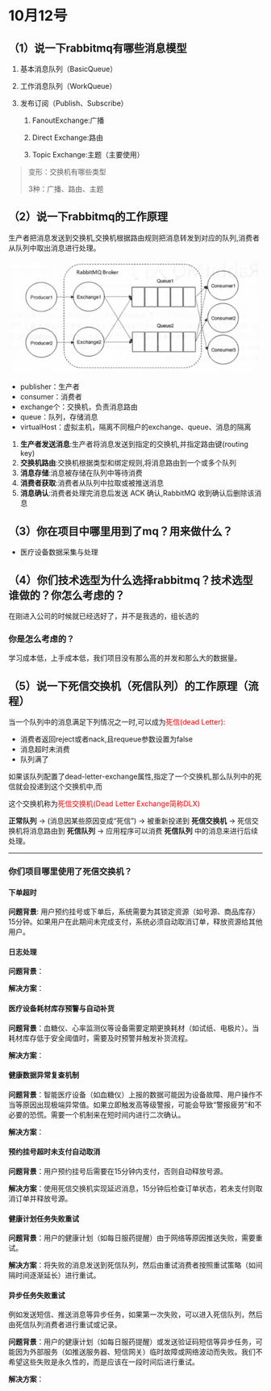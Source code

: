 # 10月12号

## （1）说一下rabbitmq有哪些消息模型

1. 基本消息队列（BasicQueue）

2. 工作消息队列（WorkQueue）

3. 发布订阅（Publish、Subscribe）

   1. FanoutExchange:广播

   2. Direct Exchange:路由

   3. Topic Exchange:主题（主要使用）

      




> 变形：交换机有哪些类型
>
> 3种：广播、路由、主题



## （2）说一下rabbitmq的工作原理

生产者把消息发送到交换机,交换机根据路由规则把消息转发到对应的队列,消费者从队列中取出消息进行处理。

![image-20251011210720017](./assets/image-20251011210720017.png)

- publisher：生产者
- consumer：消费者
- exchange个：交换机，负责消息路由
- queue：队列，存储消息
- virtualHost：虚拟主机，隔离不同租户的exchange、queue、消息的隔离



1. **生产者发送消息**:生产者将消息发送到指定的交换机,并指定路由键(routing key)
2. **交换机路由**:交换机根据类型和绑定规则,将消息路由到一个或多个队列
3. **消息存储**:消息被存储在队列中等待消费
4. **消费者获取**:消费者从队列中拉取或被推送消息
5. **消息确认**:消费者处理完消息后发送 ACK 确认,RabbitMQ 收到确认后删除该消息



## （3）你在项目中哪里用到了mq？用来做什么？

- 医疗设备数据采集与处理



## （4）你们技术选型为什么选择rabbitmq？技术选型谁做的？你怎么考虑的？

在刚进入公司的时候就已经选好了，并不是我选的，组长选的

### 你是怎么考虑的？

学习成本低，上手成本低，我们项目没有那么高的并发和那么大的数据量。



## （5）说一下死信交换机（死信队列）的工作原理（流程）

当一个队列中的消息满足下列情况之一时,可以成为<span style="color: red;">死信(dead Letter):</span>

- 消费者返回reject或者nack,且requeue参数设置为false
- 消息超时未消费
- 队列满了

如果该队列配置了dead-letter-exchange属性,指定了一个交换机,那么队列中的死信就会投递到这个交换机中,而

这个交换机称为<span style="color: red;">死信交换机(Dead Letter Exchange简称DLX)</span>



**正常队列** -> (消息因某些原因变成“死信”) -> 被重新投递到 **死信交换机** -> 死信交换机将消息路由到 **死信队列** -> 应用程序可以消费 **死信队列** 中的消息来进行后续处理。

---

### 你们项目哪里使用了死信交换机？

#### 下单超时

**问题背景**: 用户预约挂号或下单后，系统需要为其锁定资源（如号源、商品库存）15分钟。如果用户在此期间未完成支付，系统必须自动取消订单，释放资源给其他用户。



#### 日志处理

**问题背景**：

**解决方案**：



#### 医疗设备耗材库存预警与自动补货

**问题背景**：血糖仪、心率监测仪等设备需要定期更换耗材（如试纸、电极片）。当耗材库存低于安全阈值时，需要及时预警并触发补货流程。

**解决方案**：



#### 健康数据异常复查机制

**问题背景**：智能医疗设备（如血糖仪）上报的数据可能因为设备故障、用户操作不当等原因出现极端异常值。如果立即触发高等级警报，可能会导致“警报疲劳”和不必要的恐慌。需要一个机制来在短时间内进行二次确认。

**解决方案**：



#### 预约挂号超时未支付自动取消

**问题背景**：用户预约挂号后需要在15分钟内支付，否则自动释放号源。

**解决方案**：使用死信交换机实现延迟消息，15分钟后检查订单状态，若未支付则取消订单并释放号源。



#### 健康计划任务失败重试

**问题背景**：用户的健康计划（如每日服药提醒）由于网络等原因推送失败，需要重试。

**解决方案**：将失败的消息发送到死信队列，然后由重试消费者按照重试策略（如间隔时间逐渐延长）进行重试。



#### **异步任务失败重试**

例如发送短信、推送消息等异步任务，如果第一次失败，可以进入死信队列，然后由死信队列消费者进行重试或记录。

**问题背景**：用户的健康计划（如每日服药提醒）或发送验证码短信等异步任务，可能因为外部服务（如推送服务器、短信网关）临时故障或网络波动而失败。我们不希望这些失败是永久性的，而是应该在一段时间后进行重试。

**解决方案**：

